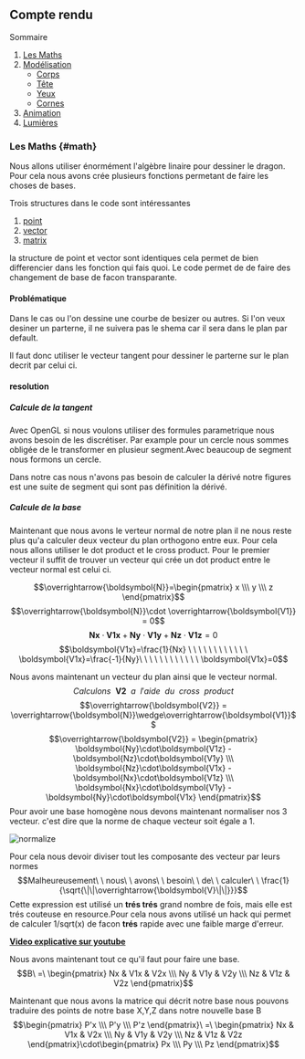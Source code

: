 ## Compte rendu


<!-- TABLE OF CONTENTS -->
  <summary>Sommaire</summary>
  <ol>
    <li>
        <a href="#math">Les Maths</a>
    </li>
    <li>
        <a href="">Modélisation</a>
        <ul>
          <li><a href="">Corps</a></li>
          <li><a href="">Tête</a></li>
          <li><a href="">Yeux</a></li>
          <li><a href="">Cornes</a></li>
        </ul>
    </li>
    <li><a href="">Animation</a></li>
    <li><a href="">Lumières</a></li>
  </ol>




### Les Maths {#math}

Nous allons utiliser énormément l'algèbre linaire pour dessiner le dragon.
Pour cela nous avons crée plusieurs fonctions permetant de faire les choses de bases.

Trois structures dans le code sont intéressantes

1. [point](structpoint.html)
2. [vector](structvector.html)
3. [matrix](structmatrix.html)

la structure de point et vector sont identiques cela permet de bien differencier dans les fonction qui fais quoi.
Le code permet de de faire des changement de base de facon transparante.

#### Problématique

Dans le cas ou l'on dessine une courbe de besizer ou autres. Si l'on veux desiner un parterne, il ne suivera pas le shema car il sera dans le plan par default.

Il faut donc utiliser le vecteur tangent pour dessiner le parterne sur le plan decrit par celui ci.

#### resolution

##### Calcule de la tangent

Avec OpenGL si nous voulons utiliser des formules parametrique nous avons besoin de les discrétiser.
Par example pour un cercle nous sommes obligée de le transformer en plusieur segment.Avec beaucoup de segment nous formons un cercle.

Dans notre cas nous n'avons pas besoin de calculer la dérivé notre figures est une suite de segment qui sont pas définition la dérivé.

##### Calcule de la base

Maintenant que nous avons le verteur normal de notre plan il ne nous reste plus qu'a calculer deux vecteur du plan orthogono entre eux.
Pour cela nous allons utiliser le dot product et le cross product.
Pour le premier vecteur il suffit de trouver un vecteur qui crée un dot product entre le vecteur normal est celui ci.


$$\overrightarrow{\boldsymbol{N}}=\begin{pmatrix} x \\\ y \\\ z \end{pmatrix}$$
$$\overrightarrow{\boldsymbol{N}}\cdot \overrightarrow{\boldsymbol{V1}} = 0$$
$$\boldsymbol{Nx}\cdot\boldsymbol{V1x}+\boldsymbol{Ny}\cdot\boldsymbol{V1y}+\boldsymbol{Nz}\cdot\boldsymbol{V1z}=0$$
$$\boldsymbol{V1x}=\frac{1}{Nx} \ \ \ \ \ \ \ \ \ \ \ \ \boldsymbol{V1x}=\frac{-1}{Ny}\ \ \ \ \ \ \ \ \ \ \ \ \boldsymbol{V1x}=0$$

Nous avons maintenant un vecteur du plan ainsi que le vecteur normal.
$$Calculons\ \ \boldsymbol{V2}\ \ a\ \ l'aide\ \ du\ \ cross\ \ product$$
$$\overrightarrow{\boldsymbol{V2}} = \overrightarrow{\boldsymbol{N}}\wedge\overrightarrow{\boldsymbol{V1}}$$
$$\overrightarrow{\boldsymbol{V2}} = \begin{pmatrix} \boldsymbol{Ny}\cdot\boldsymbol{V1z} - \boldsymbol{Nz}\cdot\boldsymbol{V1y} \\\ \boldsymbol{Nz}\cdot\boldsymbol{V1x} - \boldsymbol{Nx}\cdot\boldsymbol{V1z} \\\ \boldsymbol{Nx}\cdot\boldsymbol{V1y} - \boldsymbol{Ny}\cdot\boldsymbol{V1x} \end{pmatrix}$$
Pour avoir une base homogène nous devons maintenant normaliser nos 3 vecteur.
c'est dire que la norme de chaque vecteur soit égale a 1.

![normalize](../images/normalise_exemple.png)

Pour cela nous devoir diviser tout les composante des vecteur par leurs normes
$$Malheureusement\ \ nous\ \ avons\ \ besoin\ \ de\ \ calculer\ \ \frac{1}{\sqrt{\|\|\overrightarrow{\boldsymbol{V}\|\|}}}$$
Cette expression est utilisé un **trés trés** grand nombre de fois, mais elle est trés couteuse
en resource.Pour cela nous avons utilisé un hack qui permet de calculer 1/sqrt(x) de facon **trés** rapide
avec une faible marge d'erreur.

[**Video explicative sur youtube**](https://www.youtube.com/watch?v=p8u_k2LIZyo)

Nous avons maintenant tout ce qu'il faut pour faire une base.
$$B\ =\ \begin{pmatrix} Nx & V1x & V2x \\\ Ny & V1y & V2y \\\ Nz & V1z & V2z \end{pmatrix}$$

Maintenant que nous avons la matrice qui décrit notre base nous pouvons traduire des points de notre base X,Y,Z
dans notre nouvelle base B
$$\begin{pmatrix} P'x \\\ P'y \\\ P'z \end{pmatrix}\ =\ \begin{pmatrix} Nx & V1x & V2x \\\ Ny & V1y & V2y \\\ Nz & V1z & V2z \end{pmatrix}\cdot\begin{pmatrix} Px \\\ Py \\\ Pz \end{pmatrix}$$
